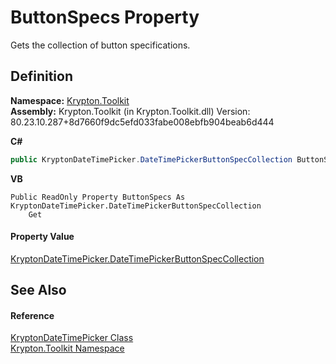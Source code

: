 # ButtonSpecs Property


Gets the collection of button specifications.



## Definition
**Namespace:** <a href="79d2eac2-21f4-54ff-7552-b20c33c30600.md">Krypton.Toolkit</a>  
**Assembly:** Krypton.Toolkit (in Krypton.Toolkit.dll) Version: 80.23.10.287+8d7660f9dc5efd033fabe008ebfb904beab6d444

**C#**
``` C#
public KryptonDateTimePicker.DateTimePickerButtonSpecCollection ButtonSpecs { get; }
```
**VB**
``` VB
Public ReadOnly Property ButtonSpecs As KryptonDateTimePicker.DateTimePickerButtonSpecCollection
	Get
```



#### Property Value
<a href="864f3428-6963-9af4-1403-09d9144dd0d7.md">KryptonDateTimePicker.DateTimePickerButtonSpecCollection</a>

## See Also


#### Reference
<a href="d5f4ef00-45c7-03b8-460f-4b57e8740f0e.md">KryptonDateTimePicker Class</a>  
<a href="79d2eac2-21f4-54ff-7552-b20c33c30600.md">Krypton.Toolkit Namespace</a>  
